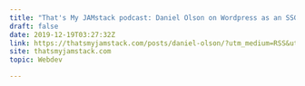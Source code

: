 ```yaml
---
title: "That's My JAMstack podcast: Daniel Olson on Wordpress as an SSG, Third-Wave web dev and much more"
draft: false
date: 2019-12-19T03:27:32Z
link: https://thatsmyjamstack.com/posts/daniel-olson/?utm_medium=RSS&utm_source=hune
site: thatsmyjamstack.com
topic: Webdev  

---
```

